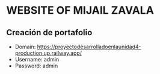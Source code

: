 # WEBSITE OF MIJAIL ZAVALA
## Creación de portafolio

- Domain: https://proyectodesarrolladoenlaunidad4-production.up.railway.app/
- Username: admin
- Password: admin
